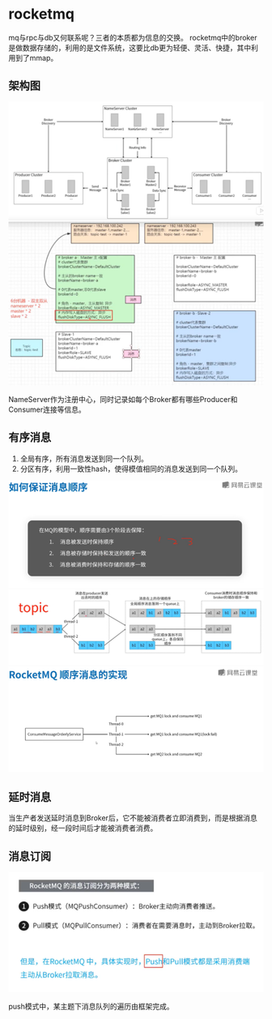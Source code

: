 # rocketmq
mq与rpc与db又何联系呢？三者的本质都为信息的交换。
rocketmq中的broker是做数据存储的，利用的是文件系统，这要比db更为轻便、灵活、快捷，其中利用到了mmap。
## 架构图
![rocketmq-architectture](../images/rocketmq-architecture.PNG)
![rocketmq-architectture1](../images/rocketmq-architecture1.PNG)

NameServer作为注册中心，同时记录如每个Broker都有哪些Producer和Consumer连接等信息。
## 有序消息
1. 全局有序，所有消息发送到同一个队列。
2. 分区有序，利用一致性hash，使得模值相同的消息发送到同一个队列。

![rocketmq-message-orderly](../images/rocketmq-message-orderly.PNG)
![rocketmq-message-orderly1](../images/rocketmq-message-orderly1.PNG)
![rocketmq-message-orderly2](../images/rocketmq-message-orderly2.PNG)
## 延时消息
当生产者发送延时消息到Broker后，它不能被消费者立即消费到，而是根据消息的延时级别，经一段时间后才能被消费者消费。
## 消息订阅
![rocketmq-message-consume](../images/rocketmq-message-consume.PNG)

push模式中，某主题下消息队列的遍历由框架完成。